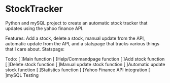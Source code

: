 # StockTracker

Python and mySQL project to create an automatic stock tracker that updates using the yahoo finance API. 

Features:
Add a stock, delete a stock, manual update from the API, automatic update from the API, and a statspage that tracks various things that I care about. 
  Statspage:

Todo:
[ ]Main function
[ ]Help/Commandpage function
[ ]Add stock function
[ ]Delete stock function
[ ]Manual update stock function
[ ]Automatic update stock function
[ ]Statistics function
[ ]Yahoo Finance API integration
[ ]mySQL Testing
